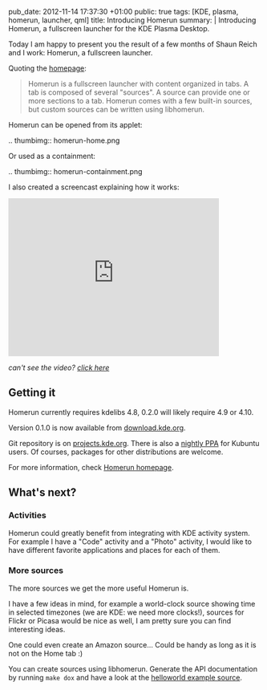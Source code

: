 pub_date: 2012-11-14 17:37:30 +01:00
public: true
tags: [KDE, plasma, homerun, launcher, qml]
title: Introducing Homerun
summary: |
    Introducing Homerun, a fullscreen launcher for the KDE Plasma Desktop.

Today I am happy to present you the result of a few months of Shaun Reich and I
work: Homerun, a fullscreen launcher.

Quoting the [homepage](http://userbase.kde.org/Homerun):

> Homerun is a fullscreen launcher with content organized in tabs. A tab is
> composed of several "sources". A source can provide one or more sections to a
> tab. Homerun comes with a few built-in sources, but custom sources can be
> written using libhomerun.

Homerun can be opened from its applet:

.. thumbimg:: homerun-home.png

Or used as a containment:

.. thumbimg:: homerun-containment.png

I also created a screencast explaining how it works:

<iframe width="420" height="315" src="http://www.youtube.com/embed/6WcllgzepRY" frameborder="0" allowfullscreen></iframe>

_can't see the video? [click here](https://www.youtube.com/watch?v=6WcllgzepRY)_

## Getting it

Homerun currently requires kdelibs 4.8, 0.2.0 will likely require 4.9 or 4.10.

Version 0.1.0 is now available from [download.kde.org](http://download.kde.org/unstable/homerun/src/homerun-0.1.0.tar.bz2).

Git repository is on [projects.kde.org](https://projects.kde.org/projects/playground/base/homerun/repository).
There is also a [nightly
PPA](https://launchpad.net/~blue-shell/+archive/homerun) for Kubuntu users.
Of courses, packages for other distributions are welcome.

For more information, check [Homerun homepage](http://userbase.kde.org/Homerun).

## What's next?

### Activities

Homerun could greatly benefit from integrating with KDE activity system. For
example I have a "Code" activity and a "Photo" activity, I would like to have
different favorite applications and places for each of them.

### More sources

The more sources we get the more useful Homerun is.

I have a few ideas in mind, for example a world-clock source showing time in
selected timezones (we are KDE: we need more clocks!), sources for Flickr or
Picasa would be nice as well, I am pretty sure you can find interesting ideas.

One could even create an Amazon source... Could be handy as long as it is not on
the Home tab :)

You can create sources using libhomerun. Generate the API documentation by
running `make dox` and have a look at the [helloworld example
source](https://projects.kde.org/projects/playground/base/homerun/repository/show/devdoc/helloworld?rev=homerun%2F0.1).
